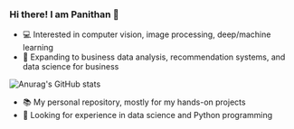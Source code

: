 ### Hi there! I am Panithan 👋
- :computer: Interested in computer vision, image processing, deep/machine learning
- :beginner: Expanding to business data analysis, recommendation systems, and data science for business

![Anurag's GitHub stats](https://github-readme-stats.vercel.app/api?username=PanithanS&rank_icon=github)

- 📚 My personal repository, mostly for my hands-on projects
- 🔎 Looking for experience in data science and Python programming


